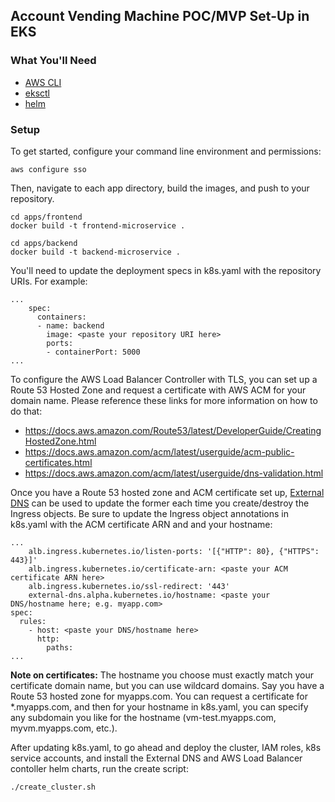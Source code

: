 ## Account Vending Machine POC/MVP Set-Up in EKS

### What You'll Need

* [AWS CLI](https://docs.aws.amazon.com/cli/latest/userguide/getting-started-install.html)
* [eksctl](https://eksctl.io/installation/)
* [helm](https://helm.sh/docs/intro/install/)

### Setup

To get started, configure your command line environment and permissions:

```
aws configure sso
```

Then, navigate to each app directory, build the images, and push to your repository.

```
cd apps/frontend
docker build -t frontend-microservice .

cd apps/backend
docker build -t backend-microservice .
```

You'll need to update the deployment specs in k8s.yaml with the repository URIs. For example:

```
...
    spec:
      containers:
      - name: backend
        image: <paste your repository URI here>
        ports:
        - containerPort: 5000
...
```

To configure the AWS Load Balancer Controller with TLS, you can set up a Route 53 Hosted Zone and request a certificate with AWS ACM for your domain name. Please reference these links for more information on how to do that:

* https://docs.aws.amazon.com/Route53/latest/DeveloperGuide/CreatingHostedZone.html
* https://docs.aws.amazon.com/acm/latest/userguide/acm-public-certificates.html
* https://docs.aws.amazon.com/acm/latest/userguide/dns-validation.html

Once you have a Route 53 hosted zone and ACM certificate set up, [External DNS](https://artifacthub.io/packages/helm/bitnami/external-dns) can be used to update the former each time you create/destroy the Ingress objects. Be sure to update the Ingress object annotations in k8s.yaml with the ACM certificate ARN and and your hostname:

```
...
    alb.ingress.kubernetes.io/listen-ports: '[{"HTTP": 80}, {"HTTPS": 443}]'
    alb.ingress.kubernetes.io/certificate-arn: <paste your ACM certificate ARN here>
    alb.ingress.kubernetes.io/ssl-redirect: '443'
    external-dns.alpha.kubernetes.io/hostname: <paste your DNS/hostname here; e.g. myapp.com>
spec:
  rules:
    - host: <paste your DNS/hostname here>
      http:
        paths:
...
```

**Note on certificates:** The hostname you choose must exactly match your certificate domain name, but you can use wildcard domains. Say you have a Route 53 hosted zone for myapps.com. You can request a certificate for *.myapps.com, and then for your hostname in k8s.yaml, you can specify any subdomain you like for the hostname (vm-test.myapps.com, myvm.myapps.com, etc.). 

After updating k8s.yaml, to go ahead and deploy the cluster, IAM roles, k8s service accounts, and install the External DNS and AWS Load Balancer contoller helm charts, run the create script:

```
./create_cluster.sh
```


